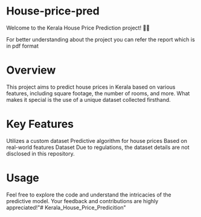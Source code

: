 # House-price-pred
Welcome to the Kerala House Price Prediction project! 🏡✨

For better understanding about the project you can refer the report which is in pdf format
# Overview
This project aims to predict house prices in Kerala based on various features, including square footage, the number of rooms, and more. What makes it special is the use of a unique dataset collected firsthand.

# Key Features
Utilizes a custom dataset
Predictive algorithm for house prices
Based on real-world features
Dataset
Due to regulations, the dataset details are not disclosed in this repository.

# Usage
Feel free to explore the code and understand the intricacies of the predictive model. Your feedback and contributions are highly appreciated!"# Kerala_House_Price_Predicition"
